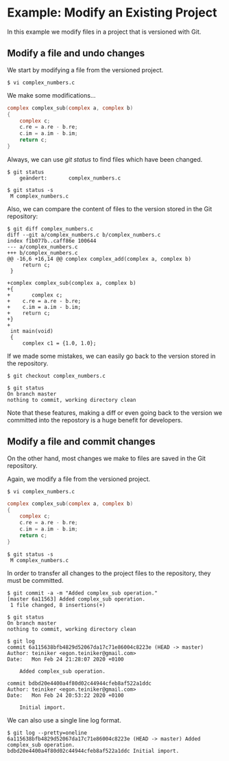 # Example: Modify an Existing Project

In this example we modify files in a project that is versioned with Git.

## Modify a file and undo changes 

We start by modifying a file from the versioned project.
```
$ vi complex_numbers.c
```
We make some modifications...

```C
complex complex_sub(complex a, complex b)
{
	complex c;
    c.re = a.re - b.re;
    c.im = a.im - b.im;
    return c;
}
```

Always, we can use *git status* to find files which have been changed.
```
$ git status
	geändert:       complex_numbers.c

$ git status -s
 M complex_numbers.c
```
Also, we can compare the content of files to the version stored in the
Git repository:

```
$ git diff complex_numbers.c
diff --git a/complex_numbers.c b/complex_numbers.c
index f1b077b..caff86e 100644
--- a/complex_numbers.c
+++ b/complex_numbers.c
@@ -16,6 +16,14 @@ complex complex_add(complex a, complex b)
     return c;
 }
 
+complex complex_sub(complex a, complex b)
+{
+       complex c;
+    c.re = a.re - b.re;
+    c.im = a.im - b.im;
+    return c;
+}
+
 int main(void)
 {
     complex c1 = {1.0, 1.0};
```

If we made some mistakes, we can easily go back to the version stored 
in the repository.
```
$ git checkout complex_numbers.c

$ git status
On branch master
nothing to commit, working directory clean
```

Note that these features, making a diff or even going back to the 
version we committed into the repostory is a huge benefit for developers.


## Modify a file and commit changes 

On the other hand, most changes we make to files are saved in the Git 
repository.

Again, we modify a file from the versioned project.
```
$ vi complex_numbers.c
```
```C
complex complex_sub(complex a, complex b)
{
	complex c;
    c.re = a.re - b.re;
    c.im = a.im - b.im;
    return c;
}
```
```
$ git status -s
 M complex_numbers.c
```

In order to transfer all changes to the project files to the repository, 
they must be committed.
```
$ git commit -a -m "Added complex_sub operation."
[master 6a11563] Added complex_sub operation.
 1 file changed, 8 insertions(+)

$ git status
On branch master
nothing to commit, working directory clean
```

```
$ git log
commit 6a115638bfb4829d52067da17c71e86004c8223e (HEAD -> master)
Author: teiniker <egon.teiniker@gmail.com>
Date:   Mon Feb 24 21:28:07 2020 +0100

    Added complex_sub operation.

commit bdbd20e4400a4f80d02c44944cfeb8af522a1ddc
Author: teiniker <egon.teiniker@gmail.com>
Date:   Mon Feb 24 20:53:22 2020 +0100

    Initial import.
```

We can also use a single line log format.
```    
$ git log --pretty=oneline
6a115638bfb4829d52067da17c71e86004c8223e (HEAD -> master) Added complex_sub operation.
bdbd20e4400a4f80d02c44944cfeb8af522a1ddc Initial import.    
```
